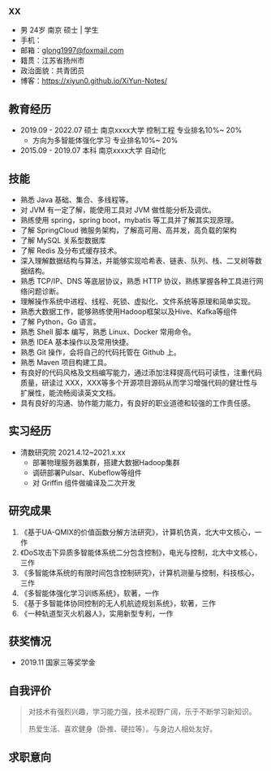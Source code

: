 



### XX

- 男	24岁	南京	硕士 | 学生 
- 手机：
- 邮箱：glong1997@foxmail.com
- 籍贯：江苏省扬州市
- 政治面貌：共青团员
- 博客：https://xiyun0.github.io/XiYun-Notes/



## 教育经历

- 2019.09 - 2022.07	硕士	南京xxxx大学	控制工程	专业排名10%~ 20%
  - 方向为多智能体强化学习	专业排名10%~ 20%
- 2015.09 - 2019.07	本科	南京xxxx大学	自动化



## 技能

- 熟悉 Java 基础、集合、多线程等。
- 对 JVM 有一定了解，能使用工具对 JVM 做性能分析及调优。
- 熟练使用 spring，spring boot，mybatis 等工具并了解其实现原理。
- 了解 SpringCloud 微服务架构，了解高可用、高并发，高负载的架构
- 了解 MySQL 关系型数据库
- 了解 Redis 及分布式缓存技术。
- 深入理解数据结构与算法，并能够实现哈希表、链表、队列、栈、二叉树等数据结构。
- 熟悉 TCP/IP、DNS 等底层协议，熟悉 HTTP 协议，熟练掌握各种工具进行网络问题诊断。
- 理解操作系统中进程、线程、死锁、虚拟化、文件系统等原理和简单实现。
- 熟悉大数据工作，能够熟练使用Hadoop框架以及Hive、Kafka等组件
- 了解 Python，Go 语言。
- 熟悉 Shell 脚本 编写，熟悉 Linux、Docker 常用命令。
- 熟悉 IDEA 基本操作以及常用快捷。
- 熟悉 Git 操作，会将自己的代码托管在 Github 上。
- 熟悉 Maven 项目构建工具。
- 有良好的代码风格及文档编写能力，通过添加注释提高代码可读性，注重代码质量，研读过 XXX，XXX等多个开源项目源码从而学习增强代码的健壮性与扩展性，能流畅阅读英文文档。
- 具有良好的沟通、协作能力能力，有良好的职业道德和较强的工作责任感。



## 实习经历

- 清数研究院		2021.4.12~2021.x.xx
  - 部署物理服务器集群，搭建大数据Hadoop集群
  - 调研部署Pulsar、Kubeflow等组件
  - 对 Griffin 组件做编译及二次开发

## 研究成果

1. 《基于UA-QMIX的价值函数分解方法研究》，计算机仿真，北大中文核心，一作
2. 《DoS攻击下异质多智能体系统二分包含控制》，电光与控制，北大中文核心，三作
3. 《多智能体系统的有限时间包含控制研究》，计算机测量与控制，科技核心，三作
4. 《多智能体强化学习训练系统》，软著，一作
5. 《基于多智能体协同控制的无人机航迹规划系统》，软著，三作
6. 《一种轨道型灭火机器人》，实用新型专利，一作

## 获奖情况

- 2019.11 国家三等奖学金



## 自我评价

> 对技术有强烈兴趣，学习能力强，技术视野广阔，乐于不断学习新知识。
>
> 热爱生活、喜欢健身（卧推、硬拉等）。与身边人相处友好。



## 求职意向

